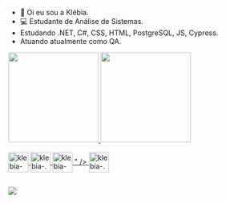 - 👋 Oi eu sou a Klébia.
- 💻 Estudante de Análise de Sistemas.
- Estudando .NET, C#, CSS, HTML, PostgreSQL, JS, Cypress.
- Atuando atualmente como QA.
<div>
  <a href="https://github.com/klebiaklfernandes">
  <img height="180em" src="https://github-readme-stats.vercel.app/api?username=klebiaklfernandes&show_icons=true&theme=dracula&include_all_commits=true&count_private=true"/>
  <img height="180em" src="https://github-readme-stats.vercel.app/api/top-langs/?username=klebiaklfernandes&layout=compact&langs_count=7&theme=dracula"/>
</div>

<div style="display: inline_block"><br>
  <img align="center"alt= klebia-Csharp" heigth="30" width="40" src="https://cdn.jsdelivr.net/gh/devicons/devicon/icons/csharp/csharp-original.svg" />
  <img align="center"alt= klebia-.NET" heigth="30" width="40" src="https://cdn.jsdelivr.net/gh/devicons/devicon/icons/dot-net/dot-net-original-wordmark.svg" />
  <img align="center"alt= klebia-Cucumber" heigth="30" width="40" src="SVG versions

<svg viewBox="0 0 128 128">
<path fill="#00A818" d="M92.2 8.3c-1-.6-2-1.2-3-1.7l-3.3-1.5c-.4-.1-.7-.3-1.1-.4-1-.4-1.9-.8-2.9-1.1C76.5 1.8 70.8.9 64.8.9 34.3.9 9.7 25.6 9.7 56.1c0 26.9 19.2 49.2 44.5 54.2v15.8c32.9-5 62.1-31.2 64.3-65.6 1.3-20.8-9-42-26.3-52.2zM51.6 21.6c1.8-.2 3.8.5 5.1 2.1 1 1 1.6 2.3 2.3 3.7 2 4.7 1.3 9.8-1.4 13.5-4.7-1-9-4-11-8.7-.7-1.3-1.1-3.1-1.1-4.4.1-3.4 3-5.9 6.1-6.2zM35.1 37.9h1.1c1.7 0 3 .4 4.7 1.1 4.7 2 8.1 6 9.1 10.4-4 2.7-9.5 3.4-14.2 1.4-1.3-.7-2.6-1.4-4-2.4-4.4-3.6-2-10.3 3.3-10.5zm1.1 34.7c-6.1.3-9-6.7-4.6-10.4 1-1 2.3-1.7 4-2.4 1.8-.8 3.6-1.1 5.5-1.2 3.1-.1 6.1.8 8.6 2.5-.7 4.4-4 8.4-8.7 10.4-1.5.8-3.2 1.1-4.8 1.1zm23.2 9.8c-.7 1.3-1.3 2.7-2.3 4-3.4 4.4-11.2 1.3-10.8-4.4 0-1.3.4-3 1.1-4.3 2-4.7 6-7.7 10.7-8.7 2.6 4 3.3 9.1 1.3 13.4zm9.1-55c.7-1.3 1.3-2.7 2.3-4 1.4-1.6 3.4-2.3 5.3-2.1 3.1.3 6.1 2.8 5.9 6.4 0 1.3-.4 3.1-1.1 4.4-2 4.7-6 7.7-10.7 8.7-3-3.6-3.7-8.6-1.7-13.4zm3 59c-1-1-1.6-2.3-2.3-3.7-2-4.7-1.3-9.8 1.4-13.5 4.7 1 9 4 11 8.7.7 1.3 1.1 3.1 1.1 4.4.2 5.2-7.5 8.2-11.2 4.1zm20.6-14.1c-1.7 0-3-.4-4.7-1.1-4.7-2-8.1-6-9.1-10.4 2.5-1.7 5.6-2.6 8.7-2.5 1.8 0 3.7.4 5.5 1.2 1.3.7 2.6 1.3 4 2.3 4.6 3.4 1.6 10.9-4.4 10.5z"></path>
</svg>" />
  <img align="center"alt= klebia-.NET" heigth="30" width="40" src="https://cdn.jsdelivr.net/gh/devicons/devicon/icons/postgresql/postgresql-original-wordmark.svg" />
</div>

##

<div> 
  <a href="https://www.linkedin.com/in/klébia-kelly-fernandes-de-lima-a8570031" target="_blank"><img src="https://img.shields.io/badge/LinkedIn-0077B5?style=for-the-badge&logo=linkedin&logoColor=white" target="_blank"></a> 
  

